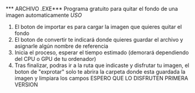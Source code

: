 *** ARCHIVO .EXE***
Programa gratuito para quitar el fondo de una imagen automaticamente 
*USO*
1) El boton de importar es para cargar la imagen que quieres quitar el fondo
2) El boton de convertir te indicará donde quieres guardar el archivo y asignarle algún nombre de referencia
3) Inicia el proceso, esperar el tiempo estimado (demorará dependiendo del CPU o GPU de tu ordenador)
4) Tras finalizar, podras ir a la ruta que indicaste y disfrutar tu imagen, el boton de "exprotar" solo te abrira la carpeta donde esta guardada la imagen y limpiara los campos
ESPERO QUE LO DISFRUTEN
PRIMERA VERSION 
